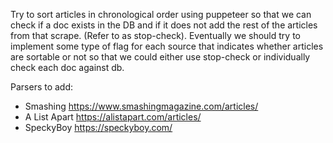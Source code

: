 Try to sort articles in chronological order using puppeteer so that we can check if a doc exists in the DB and if it does not add the rest of the articles from that scrape. (Refer to as stop-check).
Eventually we should try to implement some type of flag for each source that indicates whether articles are sortable or not so that we could either use stop-check or individually check each doc
against db.


Parsers to add:
- Smashing https://www.smashingmagazine.com/articles/
- A List Apart https://alistapart.com/articles/
- SpeckyBoy https://speckyboy.com/